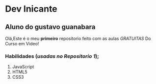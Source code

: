 # Dev Inicante
## Aluno do gustavo guanabara

Olá,Este é o meu **primeiro** repositorio feito com as aulas *GRATUITAS* Do Curso em Video!

### Habilidades (__*usadas no Repositorio 1*__); 
1. JavaScript
2. HTML5
3. CSS3
